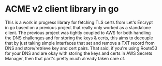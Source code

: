 # ACME v2 client library in go

This is a work in progress library for fetching TLS certs from Let's Encrypt in go based on a previous project that
really only worked as a standalone client.   The previous project was tightly coupled to AWS for both handling
the DNS challenges and for storing the keys & certs, this aims to decouple that by just taking simple interfaces that
set and remove a TXT record from DNS and store/retrieve key and cert pairs.   That said, if you're using Route53 for
your DNS and are okay with storing the keys and certs in AWS Secrets Manager, then that part's pretty much already 
taken care of.

